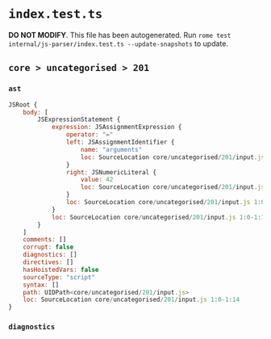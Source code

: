 # `index.test.ts`

**DO NOT MODIFY**. This file has been autogenerated. Run `rome test internal/js-parser/index.test.ts --update-snapshots` to update.

## `core > uncategorised > 201`

### `ast`

```javascript
JSRoot {
	body: [
		JSExpressionStatement {
			expression: JSAssignmentExpression {
				operator: "="
				left: JSAssignmentIdentifier {
					name: "arguments"
					loc: SourceLocation core/uncategorised/201/input.js 1:0-1:9 (arguments)
				}
				right: JSNumericLiteral {
					value: 42
					loc: SourceLocation core/uncategorised/201/input.js 1:12-1:14
				}
				loc: SourceLocation core/uncategorised/201/input.js 1:0-1:14
			}
			loc: SourceLocation core/uncategorised/201/input.js 1:0-1:14
		}
	]
	comments: []
	corrupt: false
	diagnostics: []
	directives: []
	hasHoistedVars: false
	sourceType: "script"
	syntax: []
	path: UIDPath<core/uncategorised/201/input.js>
	loc: SourceLocation core/uncategorised/201/input.js 1:0-1:14
}
```

### `diagnostics`

```

```
